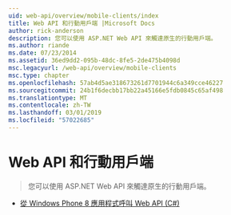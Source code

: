 ```yaml
---
uid: web-api/overview/mobile-clients/index
title: Web API 和行動用戶端 |Microsoft Docs
author: rick-anderson
description: 您可以使用 ASP.NET Web API 來觸達原生的行動用戶端。
ms.author: riande
ms.date: 07/23/2014
ms.assetid: 36ed9dd2-095b-48dc-8fe5-2de475b4098d
msc.legacyurl: /web-api/overview/mobile-clients
msc.type: chapter
ms.openlocfilehash: 57ab4d5ae318673261d7701944c6a349cce46227
ms.sourcegitcommit: 24b1f6decbb17bb22a45166e5fdb0845c65af498
ms.translationtype: MT
ms.contentlocale: zh-TW
ms.lasthandoff: 03/01/2019
ms.locfileid: "57022685"
---
```

<a name="web-api-and-mobile-clients"></a>Web API 和行動用戶端
====================
> 您可以使用 ASP.NET Web API 來觸達原生的行動用戶端。


- [從 Windows Phone 8 應用程式呼叫 Web API (C#)](calling-web-api-from-a-windows-phone-8-application.md)
